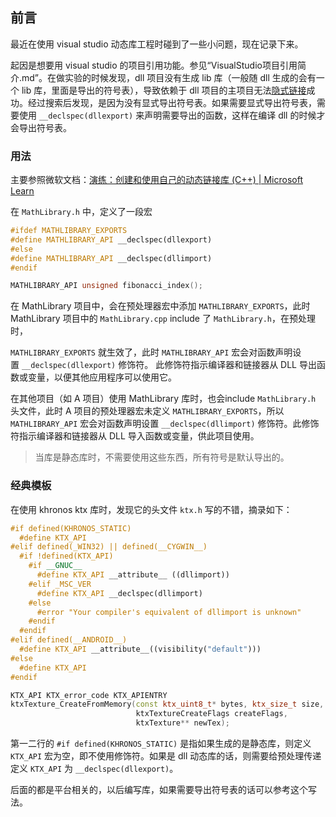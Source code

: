 ## 前言

最近在使用 visual studio 动态库工程时碰到了一些小问题，现在记录下来。

起因是想要用 visual studio 的项目引用功能。参见“VisualStudio项目引用简介.md”。在做实验的时候发现，dll 项目没有生成 lib 库（一般随 dll 生成的会有一个 lib 库，里面是导出的符号表），导致依赖于 dll 项目的主项目无法[隐式链接]([https://learn.microsoft.com/zh-cn/cpp/build/linking-an-executable-to-a-dll?view=msvc-170#implicit-linking)成功。经过搜索后发现，是因为没有显式导出符号表。如果需要显式导出符号表，需要使用 `__declspec(dllexport)` 来声明需要导出的函数，这样在编译 dll 的时候才会导出符号表。

### 用法

主要参照微软文档：[演练：创建和使用自己的动态链接库 (C++) | Microsoft Learn](https://learn.microsoft.com/zh-cn/cpp/build/walkthrough-creating-and-using-a-dynamic-link-library-cpp?view=msvc-170)

在 `MathLibrary.h` 中，定义了一段宏

```cpp
#ifdef MATHLIBRARY_EXPORTS
#define MATHLIBRARY_API __declspec(dllexport)
#else
#define MATHLIBRARY_API __declspec(dllimport)
#endif

MATHLIBRARY_API unsigned fibonacci_index();
```

在 MathLibrary 项目中，会在预处理器宏中添加 `MATHLIBRARY_EXPORTS`，此时MathLibrary 项目中的 `MathLibrary.cpp` include 了 `MathLibrary.h`，在预处理时，

`MATHLIBRARY_EXPORTS` 就生效了，此时 `MATHLIBRARY_API` 宏会对函数声明设置 `__declspec(dllexport)` 修饰符。 此修饰符指示编译器和链接器从 DLL 导出函数或变量，以便其他应用程序可以使用它。

在其他项目（如 A 项目）使用 MathLibrary 库时，也会include `MathLibrary.h` 头文件，此时 A 项目的预处理器宏未定义 `MATHLIBRARY_EXPORTS`，所以 `MATHLIBRARY_API` 宏会对函数声明设置 `__declspec(dllimport)` 修饰符。此修饰符指示编译器和链接器从 DLL 导入函数或变量，供此项目使用。

> 当库是静态库时，不需要使用这些东西，所有符号是默认导出的。

### 经典模板

在使用 khronos ktx 库时，发现它的头文件 `ktx.h` 写的不错，摘录如下：

```cpp
#if defined(KHRONOS_STATIC)
  #define KTX_API
#elif defined(_WIN32) || defined(__CYGWIN__)
  #if !defined(KTX_API)
    #if __GNUC__
      #define KTX_API __attribute__ ((dllimport))
    #elif _MSC_VER
      #define KTX_API __declspec(dllimport)
    #else
      #error "Your compiler's equivalent of dllimport is unknown"
    #endif
  #endif
#elif defined(__ANDROID__)
  #define KTX_API __attribute__((visibility("default")))
#else
  #define KTX_API
#endif

KTX_API KTX_error_code KTX_APIENTRY
ktxTexture_CreateFromMemory(const ktx_uint8_t* bytes, ktx_size_t size,
                            ktxTextureCreateFlags createFlags,
                            ktxTexture** newTex);
```

第一二行的 `#if defined(KHRONOS_STATIC)` 是指如果生成的是静态库，则定义 `KTX_API` 宏为空，即不使用修饰符。如果是 dll 动态库的话，则需要给预处理传递定义 `KTX_API` 为 `__declspec(dllexport)`。

后面的都是平台相关的，以后编写库，如果需要导出符号表的话可以参考这个写法。
